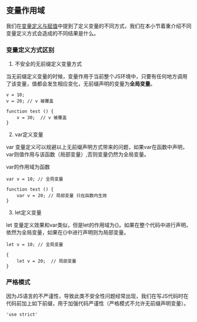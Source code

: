 ## 变量作用域

我们在[变量定义与赋值](./)中提到了定义变量的不同方式，我们在本小节着重介绍不同变量定义方式会造成的不同结果是什么。

### 变量定义方式区别

1. 不安全的无前缀定义变量方式

当无前缀定义变量的时候，变量作用于当前整个JS环境中，只要有任何地方调用了该变量，值都会发生相应变化，无前缀声明的变量为**全局变量**。

```
v = 10;
v = 20; // v 被覆盖

function test () {
    v = 30;  // v 被覆盖
}

```

2. var定义变量

var 变量定义可以规避以上无前缀声明方式带来的问题，如果var在函数中声明，var则值作用与该函数（局部变量）,否则变量仍然为全局变量。

var的作用域为函数

```
var v = 10; // 全局变量

function test () {
    var v = 20; // 局部变量 只在函数内生效
}
```

3. let定义变量

let 变量定义效果和var类似，但是let的作用域为{}。如果在整个代码中进行声明，依然为全局变量，如果在{}中进行声明则为局部变量。

```
let v = 10; // 全局变量

{
    let v = 20;  // 局部变量
}
```

### 严格模式

因为JS语言的不严谨性，导致此类不安全性问题经常出现，我们在写JS代码时在代码前加上如下前缀，用于加强代码严谨性（严格模式不允许无前缀声明变量）。

```
'use strict'
```

